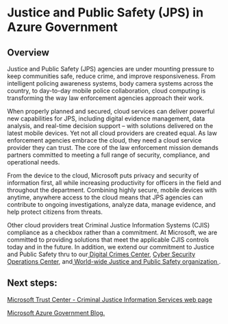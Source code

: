 <properties
	pageTitle="Azure Governmnet documentation | Microsoft Azure"
	description="This provides a comparision of features and guidance on developing applications for Azure Government"
	services="Azure-Government"
	cloud="gov"
	documentationCenter=""
	authors="ryansoc"
	manager="zakramer"
	editor=""/>

<tags
	ms.service="multiple"
	ms.devlang="na"
	ms.topic="article"
	ms.tgt_pltfrm="na"
	ms.workload="azure-government"
	ms.date="10/17/2016"
	ms.author="ryansoc"/>


#  Justice and Public Safety (JPS) in Azure Government

## Overview

Justice and Public Safety (JPS) agencies are under mounting pressure to keep communities safe, reduce crime, and improve responsiveness. From intelligent policing awareness systems, body camera systems across the country, to day-to-day mobile police collaboration, cloud computing is transforming the way law enforcement agencies approach their work.

When properly planned and secured, cloud services can deliver powerful new capabilities for JPS, including digital evidence management, data analysis, and real-time decision support – with solutions delivered on the latest mobile devices. Yet not all cloud providers are created equal. As law enforcement agencies embrace the cloud, they need a cloud service provider they can trust.  The core of the law enforcement mission demands partners committed to meeting a full range of security, compliance, and operational needs.

From the device to the cloud, Microsoft puts privacy and security of information first, all while increasing productivity for officers in the field and throughout the department. Combining highly secure, mobile devices with anytime, anywhere access to the cloud means that JPS agencies can contribute to ongoing investigations, analyze data, manage evidence, and help protect citizens from threats.

Other cloud providers treat Criminal Justice Information Systems (CJIS) compliance as a checkbox rather than a commitment. At Microsoft, we are committed to providing solutions that meet the applicable CJIS controls today and in the future. In addition, we extend our commitment to Justice and Public Safety thru to our<a href="http://news.microsoft.com/presskits/dcu/#sm.0000eqdq0pxj4ex3u272bevclb0uc#KwSv0iLdMkJerFly.97"> Digital Crimes Center</a>, <a href="https://channel9.msdn.com/Blogs/Taste-of-Premier/Satya-Nadella-on-Cybersecurity"> Cyber Security Operations Center</a>, and<a href="https://enterprise.microsoft.com/en-us/industries/government/public-safety/"> World-wide Justice and Public Safety organization </a>.

## Next steps:

<a href="https://www.microsoft.com/en-us/TrustCenter/Compliance/CJIS"> Microsoft Trust Center - Criminal Justice Information Services  web page </a>

<a href="https://blogs.msdn.microsoft.com/azuregov/">Microsoft Azure Government Blog. </a>
